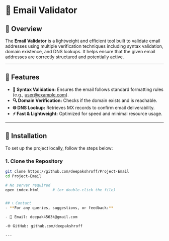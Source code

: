 # 📧 Email Validator

## 📘 Overview

The **Email Validator** is a lightweight and efficient tool built to validate email addresses using multiple verification techniques including syntax validation, domain existence, and DNS lookups. It helps ensure that the given email addresses are correctly structured and potentially active.

---

## 🚀 Features

- **📧 Syntax Validation:** Ensures the email follows standard formatting rules (e.g., user@example.com).
- **🔍 Domain Verification:** Checks if the domain exists and is reachable.
- **🌐 DNS Lookup:** Retrieves MX records to confirm email deliverability.
- **⚡ Fast & Lightweight:** Optimized for speed and minimal resource usage.

---

## 📂 Installation

To set up the project locally, follow the steps below:

### 1. Clone the Repository
```bash
git clone https://github.com/deepakshroff/Project-Email
cd Project-Email

# No server required
open index.html      # (or double-click the file)


## 📞 Contact
- **For any queries, suggestions, or feedback:**

- 📩 Email: deepak4563k@gmail.com

-🌐 GitHub: github.com/deepakshroff

---


